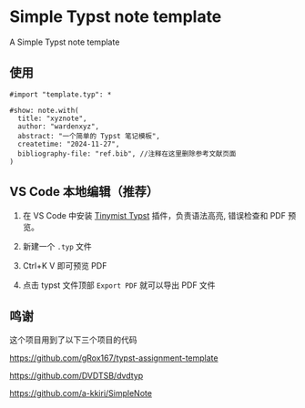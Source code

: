 # Simple Typst note template

A Simple Typst note template

## 使用

```typ
#import "template.typ": *

#show: note.with(
  title: "xyznote",
  author: "wardenxyz",
  abstract: "一个简单的 Typst 笔记模板",
  createtime: "2024-11-27",
  bibliography-file: "ref.bib", //注释在这里删除参考文献页面
)
```

## VS Code 本地编辑（推荐）

1. 在 VS Code 中安装 [Tinymist Typst](https://marketplace.visualstudio.com/items?itemName=myriad-dreamin.tinymist) 插件，负责语法高亮, 错误检查和 PDF 预览。

2. 新建一个 `.typ` 文件

3. Ctrl+K V 即可预览 PDF

4. 点击 typst 文件顶部 `Export PDF` 就可以导出 PDF 文件

## 鸣谢

这个项目用到了以下三个项目的代码

https://github.com/gRox167/typst-assignment-template

https://github.com/DVDTSB/dvdtyp

https://github.com/a-kkiri/SimpleNote
